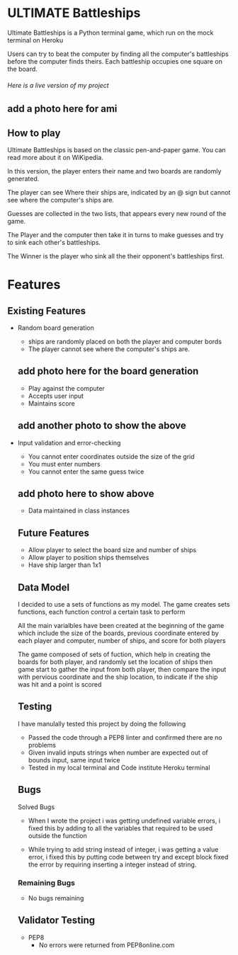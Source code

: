 # ULTIMATE Battleships

Ultimate Battleships is a Python terminal game, which run on the mock terminal on Heroku

Users can try to beat the computer by finding all the computer's battleships before the computer finds theirs.
Each battleship occupies one square on the board.

###### Here is a live version of my project 

## add a photo here for ami 

## How to play 

Ultimate Battleships is based on the classic pen-and-paper game. You can read more about it on WiKipedia.

In this version, the player enters their name and two boards are randomly generated.

The player can see Where their ships are, indicated by an @ sign but cannot see where the computer's ships are.

Guesses are collected in the two lists, that appears every new round of the game.

The Player and the computer then take it in turns to make guesses and try to sink each other's battleships.

The Winner is the player who sink all the their opponent's battleships first.

# Features

## Existing Features

- Random board generation 
   - ships are randomly placed on both the player and computer bords
   - The player cannot see where the computer's ships are.

   ## add photo here for the board generation 

   - Play against the computer
   - Accepts user input 
   - Maintains score

   ## add another photo to show the above 

- Input validation and error-checking 
  - You cannot enter coordinates outside the size of the grid 
  - You must enter numbers
  - You cannot enter the same guess twice

  ## add photo here to show above 

  - Data maintained in class instances

  ## Future Features

  - Allow player to select the board size and number of ships 
  - Allow player to position ships themselves
  - Have ship larger than 1x1

  ## Data Model 

  I decided to use a sets of functions as my model. The game creates sets functions, each function control a certain task to perform

  All the main varialbles have been created at the beginning of the game which include the size of the boards, previous coordinate entered by each player and computer, number of ships, and score for both players

  The game composed of sets of fuction, which help in creating the boards for both player, and randomly set the location of ships then game start to gather the input from both player, then compare the input with pervious coordinate and the ship location, to indicate if the ship was hit and a point is scored

  ## Testing 

  I have manulally tested this project by doing the following 

  - Passed the code through a PEP8 linter and confirmed there are no problems
  - Given invalid inputs strings when number are expected out of bounds input, same input twice
  - Tested in my local terminal and Code institute Heroku terminal 

  ## Bugs 

  Solved Bugs 

  - When I wrote the project i was getting undefined variable errors, i fixed this by adding to all the variables that required to be used outside the function

  - While trying to add string instead of integer, i was getting a value error, i fixed this by putting code between try and except block fixed the error by requiring inserting a integer instead of string.

  ### Remaining Bugs 

  - No bugs remaining

  ## Validator Testing 

  - PEP8 
    - No errors were returned from PEP8online.com





